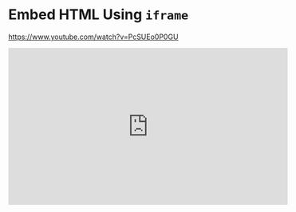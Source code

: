 # Embed HTML Using `iframe`

<!-- Youtube URL -->
https://www.youtube.com/watch?v=PcSUEo0P0GU

<!-- Corresponsing iframe markup copied from youtube embed of the corresponding video -->
<iframe width="560" height="315" src="https://www.youtube-nocookie.com/embed/PcSUEo0P0GU" frameborder="0" allow="accelerometer; autoplay; encrypted-media; gyroscope; picture-in-picture" allowfullscreen></iframe>



<script src="https://unpkg.com/@stoplight/elements/web-components.min.js"></script>
<link rel="stylesheet" href="https://unpkg.com/@stoplight/elements/styles.min.css">
<elements-api
      apiDescriptionUrl="https://raw.githubusercontent.com/andwr/mkdocs-material-fork/main/docs/openapi/pay-api.yaml"
      router="hash"
    />

